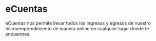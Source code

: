 eCuentas
========

eCuentas nos permite llevar todos los ingresos y egresos de nuestro microemprendimiento de manera online en cualquier lugar donde te encuentres.

